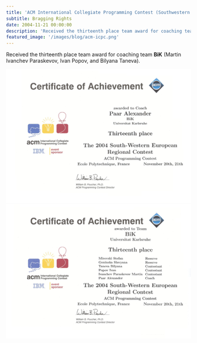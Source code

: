```yaml
---
title: 'ACM International Collegiate Programming Contest (Southwestern Europe Programming Contest), Paris, France'
subtitle: Bragging Rights 
date: 2004-11-21 00:00:00
description: 'Received the thirteenth place team award for coaching team BiK'
featured_image: '/images/blog/acm-icpc.png'
---
```


Received the thirteenth place team award for coaching team **BiK** (Martin Ivanchev Paraskevov, Ivan Popov, and Bilyana Taneva).

<div class="gallery" data-columns="1">
	<img src="/images/blog/swerc-2004-coach.jpg">
	<img src="/images/blog/swerc-2004-team.jpg">
</div>
